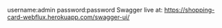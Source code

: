 username:admin
password:password
Swagger live at:
https://shopping-card-webflux.herokuapp.com/swagger-ui/
